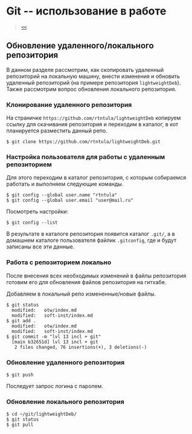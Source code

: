 # Git -- использование в работе

> [`<<`](../index.md)  

## Обновление удаленного/локального репозитория

В данном разделе рассмотрим, как скопировать удаленный репозиторий на локальную машину, внести изменения и обновить удаленный репозиторий (на примере репозитория `lightweightDeb`). Также рассмотрим вопрос обновления локального репозитория. 

### Клонирование удаленного репозитория

На страничке `https://github.com/rtntula/lightweightDeb` копируем ссылку для скачивания репозитория и переходим в каталог, в кот планируется разместить данный репо.

```
$ git clone https://github.com/rtntula/lightweightDeb.git
```

### Настройка пользователя для работы с удаленным репозиторием

Для этого переходим в каталог репозитория, с которым собираемся работать и выполняем следующие команды.

```
$ git config --global user.name "rtntula"
$ git config --global user.email "user@mail.ru"
```

Посмотреть настройки:

```
$ git config --list
```

В результате в каталоге репозитория появится каталог `.git/`, а в домашнем каталоге пользователя файлик `.gitconfig`, где и будут записаны все эти данные.


### Работа с репозиторием локально

После внесения всех необходимых изменений в файлы репозитория готовим его для обновления файлов репозитория на гитхабе.

Добавляем в локальный репо измененные/новые файлы.

```
$ git status
  modified:   otw/index.md
  modified:   soft-inst/index.md
$ git add .
  modified:   otw/index.md
  modified:   soft-inst/index.md
$ git commit -m "lvl 13 incl + git"
  [main b32651d] lvl 13 incl + git
   2 files changed, 76 insertions(+), 3 deletions(-)
```

### Обновление удаленного репозитория

```
$ git push
```

Последует запрос логина с паролем.

### Обновление локального репозитория

```
$ cd ~/git/lightweightDeb/
$ git status
$ git pull
```
